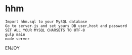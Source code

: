 # hhm



`Import hhm.sql to your MySQL database`<br>
`Go to server.js and set yours DB user,host and password`<br>
`SET ALL YOUR MYSQL CHARSETS TO UTF-8`<br>
`gulp main`<br>
`node server`<br>

ENJOY